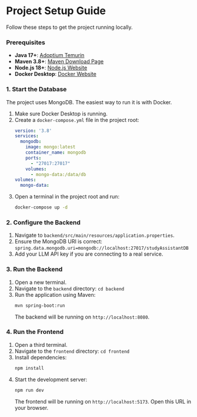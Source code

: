 # Project Setup Guide

Follow these steps to get the project running locally.

### Prerequisites

* **Java 17+**: [Adoptium Temurin](https://adoptium.net/)
* **Maven 3.8+**: [Maven Download Page](https://maven.apache.org/download.cgi)
* **Node.js 18+**: [Node.js Website](https://nodejs.org/)
* **Docker Desktop**: [Docker Website](https://www.docker.com/products/docker-desktop/)

### 1. Start the Database

The project uses MongoDB. The easiest way to run it is with Docker.

1.  Make sure Docker Desktop is running.
2.  Create a `docker-compose.yml` file in the project root:
    ```yaml
    version: '3.8'
    services:
      mongodb:
        image: mongo:latest
        container_name: mongodb
        ports:
          - "27017:27017"
        volumes:
          - mongo-data:/data/db
    volumes:
      mongo-data:
    ```
3.  Open a terminal in the project root and run:
    ```bash
    docker-compose up -d
    ```

### 2. Configure the Backend

1.  Navigate to `backend/src/main/resources/application.properties`.
2.  Ensure the MongoDB URI is correct: `spring.data.mongodb.uri=mongodb://localhost:27017/studyAssistantDB`
3.  Add your LLM API key if you are connecting to a real service.

### 3. Run the Backend

1.  Open a new terminal.
2.  Navigate to the `backend` directory: `cd backend`
3.  Run the application using Maven:
    ```bash
    mvn spring-boot:run
    ```
    The backend will be running on `http://localhost:8080`.

### 4. Run the Frontend

1.  Open a third terminal.
2.  Navigate to the `frontend` directory: `cd frontend`
3.  Install dependencies:
    ```bash
    npm install
    ```
4.  Start the development server:
    ```bash
    npm run dev
    ```
    The frontend will be running on `http://localhost:5173`. Open this URL in your browser.